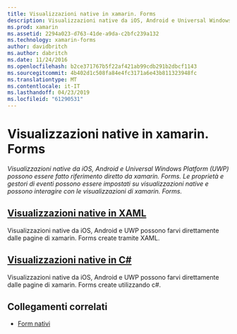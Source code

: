```yaml
---
title: Visualizzazioni native in xamarin. Forms
description: Visualizzazioni native da iOS, Android e Universal Windows Platform (UWP) possono fare riferimento direttamente da xamarin. Forms e possono interagire con le visualizzazioni di xamarin. Forms.
ms.prod: xamarin
ms.assetid: 2294a023-d763-41de-a9da-c2bfc239a132
ms.technology: xamarin-forms
author: davidbritch
ms.author: dabritch
ms.date: 11/24/2016
ms.openlocfilehash: b2ce371767b5f22af421ab99cdb291b2dbcf1143
ms.sourcegitcommit: 4b402d1c508fa84e4fc3171a6e43b811323948fc
ms.translationtype: MT
ms.contentlocale: it-IT
ms.lasthandoff: 04/23/2019
ms.locfileid: "61290531"
---
```

# <a name="native-views-in-xamarinforms"></a>Visualizzazioni native in xamarin. Forms

_Visualizzazioni native da iOS, Android e Universal Windows Platform (UWP) possono essere fatto riferimento diretto da xamarin. Forms. Le proprietà e gestori di eventi possono essere impostati su visualizzazioni native e possono interagire con le visualizzazioni di xamarin. Forms._

## <a name="native-views-in-xamlxamlmd"></a>[Visualizzazioni native in XAML](xaml.md)

Visualizzazioni native da iOS, Android e UWP possono farvi direttamente dalle pagine di xamarin. Forms create tramite XAML.

## <a name="native-views-in-ccodemd"></a>[Visualizzazioni native in C#](code.md)

Visualizzazioni native da iOS, Android e UWP possono farvi direttamente dalle pagine di xamarin. Forms create utilizzando c#.


## <a name="related-links"></a>Collegamenti correlati

- [Form nativi](~/xamarin-forms/platform/native-forms.md)
